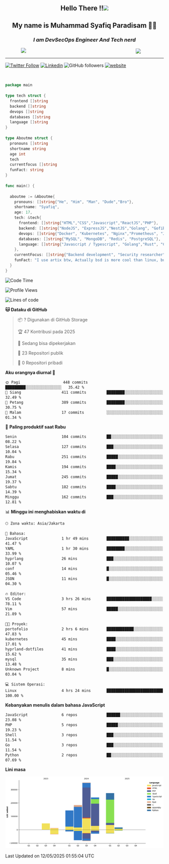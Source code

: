 <h2 align="center">

Hello There !!<img src="https://media.giphy.com/media/12oufCB0MyZ1Go/giphy.gif" width="50"></h2>

<h2 align="center">My name is Muhammad Syafiq Paradisam 👋👋</h2>

<h3 align="center"><em>I am DevSecOps Engineer And Tech nerd
</em></h3>

<img align="left" style="margin-left: 50px" src="https://static.zerochan.net/Alina.Clover.1024.4345060.webp" width="315"/>

<img align="center" style="margin-left: 50px" src="https://i.pinimg.com/736x/69/82/aa/6982aafd816ea48f48d0639c7797915c.jpg" width=250/>

<hr/>

[![Twitter Follow](https://img.shields.io/twitter/follow/misteranmol?label=Follow)](https://x.com/FikkzOutfit)
[![Linkedin](https://img.shields.io/badge/-syafiq-blue?style=square&logo=Linkedin&logoColor=white&link=https://www.linkedin.com/in/syafiq-paradisam/)](https://id.linkedin.com/in/syafiq-paradisam-b72749258)
![GitHub followers](https://img.shields.io/github/followers/syafiqparadisam?label=Follower&style=social)
[![website](https://img.shields.io/badge/Website-46a2f1.svg?&style=flat-square&logo=Google-Chrome&logoColor=white&link=https://anmolsingh.me/)](https://syafiq-paradisam.my.id)

<br/>

```go
package main

type tech struct {
  frontend []string
  backend []string
  devops []string
  databases []string
  language []string
}

type Aboutme struct {
  pronouns []string
  shortname string
  age int
  tech
  currentfocus []string
  funFact: string
}

func main() {

  aboutme := &Aboutme{
    pronouns: []string{"He", "Him", "Man", "Dude","Bro"},
    shortname: "Syafiq",
    age: 17,
    tech: &tech{
      frontend: []string{"HTML","CSS","Javascript","ReactJS","PHP"},
      backend: []string{"NodeJS", "ExpressJS","NestJS","Golang", "Gofiber", "Actixweb", "PHP", "Laravel", "Flask"},
      devops: []string{"Docker", "Kubernetes", "Nginx","Prometheus", "Jaeger", "Grafana", "Linux", "CI / CD"},
      databases: []string{"MySQL", "MongoDB", "Redis", "PostgreSQL"},
      language: []string{"Javascript / Typescript", "Golang","Rust", "C", "PHP","C++"}
    },
    currentFocus: []string{"Backend development", "Security researcher", "Blue team security","DevSecOps engineer"},
    funFact: "I use artix btw, Actually bsd is more cool than linux, but i can't use it because software issue, I am weaboo but not too much"
  }
}

```

<!--START_SECTION:waka-->
![Code Time](http://img.shields.io/badge/Code%20Time-311%20hrs%2055%20mins-blue)

![Profile Views](http://img.shields.io/badge/Profil%20dilihat-0-blue)

![Lines of code](https://img.shields.io/badge/Sejak%20Hello%20World%20aku%20telah%20menulis-1.3%20million%20baris%20kode-blue)

**🐱 Dataku di GitHub** 

> 📦 ? Digunakan di GitHub Storage 
 > 
> 🏆 47 Kontribusi pada 2025
 > 
> 💼 Sedang bisa dipekerjakan
 > 
> 📜 23 Repositori publik 
 > 
> 🔑 0 Repositori pribadi 
 > 
**Aku orangnya diurnal 🐤** 

```text
🌞 Pagi                   448 commits         █████████░░░░░░░░░░░░░░░░   35.42 % 
🌆 Siang                  411 commits         ████████░░░░░░░░░░░░░░░░░   32.49 % 
🌃 Petang                 389 commits         ████████░░░░░░░░░░░░░░░░░   30.75 % 
🌙 Malam                  17 commits          ░░░░░░░░░░░░░░░░░░░░░░░░░   01.34 % 
```
📅 **Paling produktif saat Rabu** 

```text
Senin                    104 commits         ██░░░░░░░░░░░░░░░░░░░░░░░   08.22 % 
Selasa                   127 commits         ███░░░░░░░░░░░░░░░░░░░░░░   10.04 % 
Rabu                     251 commits         █████░░░░░░░░░░░░░░░░░░░░   19.84 % 
Kamis                    194 commits         ████░░░░░░░░░░░░░░░░░░░░░   15.34 % 
Jumat                    245 commits         █████░░░░░░░░░░░░░░░░░░░░   19.37 % 
Sabtu                    182 commits         ████░░░░░░░░░░░░░░░░░░░░░   14.39 % 
Minggu                   162 commits         ███░░░░░░░░░░░░░░░░░░░░░░   12.81 % 
```


📊 **Minggu ini menghabiskan waktu di** 

```text
🕑︎ Zona waktu: Asia/Jakarta

💬 Bahasa: 
JavaScript               1 hr 49 mins        ██████████░░░░░░░░░░░░░░░   41.47 % 
YAML                     1 hr 30 mins        ████████░░░░░░░░░░░░░░░░░   33.99 % 
hyprlang                 26 mins             ███░░░░░░░░░░░░░░░░░░░░░░   10.07 % 
conf                     14 mins             █░░░░░░░░░░░░░░░░░░░░░░░░   05.46 % 
JSON                     11 mins             █░░░░░░░░░░░░░░░░░░░░░░░░   04.30 % 

🔥 Editor: 
VS Code                  3 hrs 26 mins       ████████████████████░░░░░   78.11 % 
Vim                      57 mins             █████░░░░░░░░░░░░░░░░░░░░   21.89 % 

🐱‍💻 Proyek: 
portofolio               2 hrs 6 mins        ████████████░░░░░░░░░░░░░   47.83 % 
kubernetes               45 mins             ████░░░░░░░░░░░░░░░░░░░░░   17.01 % 
hyprland-dotfiles        41 mins             ████░░░░░░░░░░░░░░░░░░░░░   15.62 % 
mysql                    35 mins             ███░░░░░░░░░░░░░░░░░░░░░░   13.48 % 
Unknown Project          8 mins              █░░░░░░░░░░░░░░░░░░░░░░░░   03.04 % 

💻 Sistem Operasi: 
Linux                    4 hrs 24 mins       █████████████████████████   100.00 % 
```

**Kebanyakan menulis dalam bahasa JavaScript** 

```text
JavaScript               6 repos             ██████░░░░░░░░░░░░░░░░░░░   23.08 % 
PHP                      5 repos             █████░░░░░░░░░░░░░░░░░░░░   19.23 % 
Shell                    3 repos             ███░░░░░░░░░░░░░░░░░░░░░░   11.54 % 
Go                       3 repos             ███░░░░░░░░░░░░░░░░░░░░░░   11.54 % 
Python                   2 repos             ██░░░░░░░░░░░░░░░░░░░░░░░   07.69 % 
```



**Lini masa**

![Lines of Code chart](https://raw.githubusercontent.com/syafiqparadisam/syafiqparadisam/master/assets/bar_graph.png)


 Last Updated on 12/05/2025 01:55:04 UTC
<!--END_SECTION:waka-->

